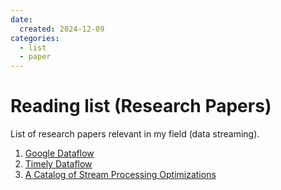 ```yaml
---
date:
  created: 2024-12-09
categories:
  - list
  - paper
---
```


#  Reading list (Research Papers)

List of research papers relevant in my field (data streaming).

<!-- more -->

1. [Google Dataflow](https://static.googleusercontent.com/media/research.google.com/en//pubs/archive/43864.pdf)
2. [Timely Dataflow](https://dl.acm.org/doi/abs/10.1145/2517349.2522738)
3. [A Catalog of Stream Processing Optimizations](https://dl.acm.org/doi/10.1145/2528412&ved=2ahUKEwjah735p9SLAxWGUGcHHQULB3YQFnoECAkQAQ&usg=AOvVaw0gGGaDPNadjWWoOtSx2nqr)




